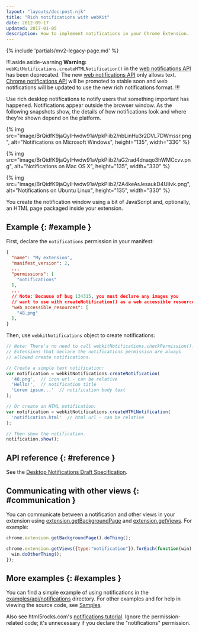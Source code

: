 ```yaml
---
layout: "layouts/doc-post.njk"
title: "Rich notifications with webKit"
date: 2012-09-17
updated: 2017-01-05
description: How to implement notifications in your Chrome Extension.
---
```


{% include 'partials/mv2-legacy-page.md' %}

!!!.aside.aside-warning
**Warning:** `webKitNotifications.createHTMLNotification()` in the [web notifications API][1] has
been deprecated. The new [web notifications API][2] only allows text. [Chrome notifications API][3]
will be promoted to stable soon and web notifications will be updated to use the new rich
notifications format.
!!!

Use rich desktop notifications to notify users that something important has happened. Notifications
appear outside the browser window. As the following snapshots show, the details of how notifications
look and where they're shown depend on the platform.

{% img src="image/BrQidfK9jaQyIHwdw91aVpkPiib2/nbLinHu3r2DVL7DWmssr.png",
       alt="Notifications on Microsoft Windows", height="135", width="330" %}

{% img src="image/BrQidfK9jaQyIHwdw91aVpkPiib2/aG2rad4dnaqo3hWMCcvv.png",
       alt="Notifications on Mac OS X", height="135", width="330" %}

{% img src="image/BrQidfK9jaQyIHwdw91aVpkPiib2/2A4keArJesaukD4UiIvk.png",
       alt="Notifications on Ubuntu Linux", height="135", width="330" %}

You create the notification window using a bit of JavaScript and, optionally, an HTML page packaged
inside your extension.

## Example {: #example }

First, declare the `notifications` permission in your manifest:

```json
{
  "name": "My extension",
  "manifest_version": 2,
  ...
  "permissions": [
    "notifications"
  ],
  ...
  // Note: Because of bug 134315, you must declare any images you
  // want to use with createNotification() as a web accessible resource.
  "web_accessible_resources": [
    "48.png"
  ],
}
```

Then, use `webkitNotifications` object to create notifications:

```js
// Note: There's no need to call webkitNotifications.checkPermission().
// Extensions that declare the notifications permission are always
// allowed create notifications.

// Create a simple text notification:
var notification = webkitNotifications.createNotification(
  '48.png',  // icon url - can be relative
  'Hello!',  // notification title
  'Lorem ipsum...'  // notification body text
);

// Or create an HTML notification:
var notification = webkitNotifications.createHTMLNotification(
  'notification.html'  // html url - can be relative
);

// Then show the notification.
notification.show();
```

## API reference {: #reference }

See the [Desktop Notifications Draft Specification][5].

## Communicating with other views {: #communication }

You can communicate between a notification and other views in your extension using
[extension.getBackgroundPage][6] and [extension.getViews][7]. For example:

```js
chrome.extension.getBackgroundPage().doThing();
```

```js
chrome.extension.getViews({type:"notification"}).forEach(function(win) {
  win.doOtherThing();
});
```

## More examples {: #examples }

You can find a simple example of using notifications in the [examples/api/notifications][8]
directory. For other examples and for help in viewing the source code, see [Samples][9].

Also see html5rocks.com's [notifications tutorial][10]. Ignore the permission-related code; it's
unnecessary if you declare the "notifications" permission.

[1]: http://www.chromium.org/developers/design-documents/desktop-notifications/api-specification
[2]: http://www.w3.org/TR/notifications/
[3]: /docs/extensions/notifications
[4]: http://bugs.chromium.org/p/chromium/issues/detail?id=134315
[5]: http://dev.chromium.org/developers/design-documents/desktop-notifications/api-specification
[6]: /docs/extensions/extension#method-getBackgroundPage
[7]: /docs/extensions/extension#method-getViews
[8]:
  https://chromium.googlesource.com/chromium/src/+/master/chrome/common/extensions/docs/examples/api/notifications/
[9]: /docs/extensions/mv2/samples
[10]: http://www.html5rocks.com/tutorials/notifications/quick/
